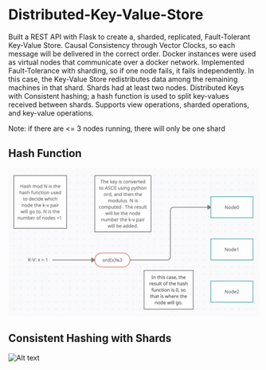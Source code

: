 # Distributed-Key-Value-Store

Built a REST API with Flask to create a, sharded, replicated, Fault-Tolerant Key-Value Store. Causal Consistency through Vector Clocks, so each message will be delivered in the correct order.
Docker instances were used as virtual nodes that communicate over a docker network.
Implemented Fault-Tolerance with sharding, so if one node fails, it fails independently. In this case, the Key-Value Store redistributes data among the remaining machines in that shard. Shards had at least two nodes.
Distributed Keys with Consistent hashing; a hash function is used to split key-values received between shards.
Supports view operations, sharded operations, and key-value operations.

Note: if there are <= 3 nodes running, there will only be one shard

## Hash Function
![Alt text](Diagrams/HashFunction.png?raw=true "Hash Function")

## Consistent Hashing with Shards
![Alt text](Diagrams/Shard1.png?raw=true "Shards")